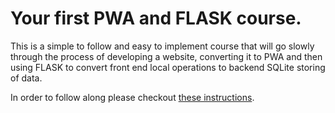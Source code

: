 # Your first PWA and FLASK course.

This is a simple to follow and easy to implement course that will go slowly through the process of developing a website, converting it to PWA and then using FLASK to convert front end local operations to backend SQLite storing of data.

In order to follow along please checkout [these instructions](https://sites.google.com/education.nsw.gov.au/year12softwareengineering/learning-flask-and-pwa-series/readme-first).

